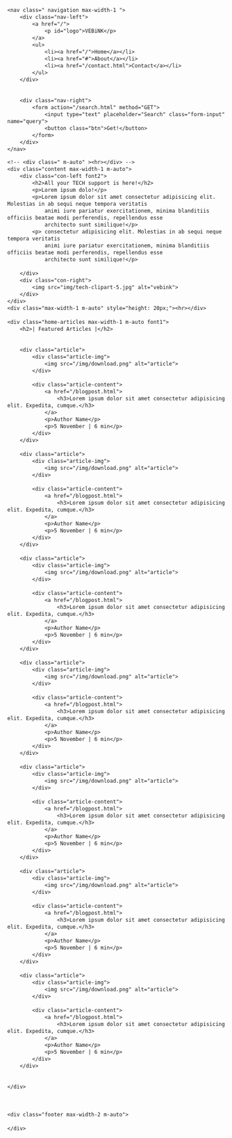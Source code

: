 <!DOCTYPE html>
<html lang="en">

<head>
    <meta charset="UTF-8">
    <meta name="viewport" content="width=device-width, initial-scale=1.0">
    <link rel="stylesheet" href="css/style.css">
    <link rel="stylesheet" href="css/utils.css">
    <link rel="stylesheet" href="css/mobile.css">
    <title>VebInk - Your tech guide is here!</title>
</head>

<body>
<div class="nav sticky">

    <nav class=" navigation max-width-1 ">
        <div class="nav-left">
            <a href="/">
                <p id="logo">VEBiNK</p>
            </a>
            <ul>
                <li><a href="/">Home</a></li>
                <li><a href="#">About</a></li>
                <li><a href="/contact.html">Contact</a></li>
            </ul>
        </div>
        
        
        <div class="nav-right">
            <form action="/search.html" method="GET">
                <input type="text" placeholder="Search" class="form-input" name="query">
                <button class="btn">Get!</button>
            </form>
        </div>
    </nav>
</div>


    <!-- <div class=" m-auto" ><hr></div> -->
    <div class="content max-width-1 m-auto">
        <div class="con-left font2">
            <h2>All your TECH support is here!</h2>
            <p>Lorem ipsum dolo!</p>
            <p>Lorem ipsum dolor sit amet consectetur adipisicing elit. Molestias in ab sequi neque tempora veritatis
                animi iure pariatur exercitationem, minima blanditiis officiis beatae modi perferendis, repellendus esse
                architecto sunt similique!</p>
            <p> consectetur adipisicing elit. Molestias in ab sequi neque tempora veritatis
                animi iure pariatur exercitationem, minima blanditiis officiis beatae modi perferendis, repellendus esse
                architecto sunt similique!</p>
            
        </div>
        <div class="con-right">
            <img src="img/tech-clipart-5.jpg" alt="vebink">
        </div>
    </div>
    <div class="max-width-1 m-auto" style="height: 20px;"><hr></div>

    <div class="home-articles max-width-1 m-auto font1">
        <h2>| Featured Articles |</h2>
        

        <div class="article">
            <div class="article-img">
                <img src="/img/download.png" alt="article">
            </div>

            <div class="article-content">
                <a href="/blogpost.html">
                    <h3>Lorem ipsum dolor sit amet consectetur adipisicing elit. Expedita, cumque.</h3>
                </a>
                <p>Author Name</p>
                <p>5 November | 6 min</p>
            </div>
        </div>
        
        <div class="article">
            <div class="article-img">
                <img src="/img/download.png" alt="article">
            </div>

            <div class="article-content">
                <a href="/blogpost.html">
                    <h3>Lorem ipsum dolor sit amet consectetur adipisicing elit. Expedita, cumque.</h3>
                </a>
                <p>Author Name</p>
                <p>5 November | 6 min</p>
            </div>
        </div>
        
        <div class="article">
            <div class="article-img">
                <img src="/img/download.png" alt="article">
            </div>

            <div class="article-content">
                <a href="/blogpost.html">
                    <h3>Lorem ipsum dolor sit amet consectetur adipisicing elit. Expedita, cumque.</h3>
                </a>
                <p>Author Name</p>
                <p>5 November | 6 min</p>
            </div>
        </div>
        
        <div class="article">
            <div class="article-img">
                <img src="/img/download.png" alt="article">
            </div>

            <div class="article-content">
                <a href="/blogpost.html">
                    <h3>Lorem ipsum dolor sit amet consectetur adipisicing elit. Expedita, cumque.</h3>
                </a>
                <p>Author Name</p>
                <p>5 November | 6 min</p>
            </div>
        </div>
        
        <div class="article">
            <div class="article-img">
                <img src="/img/download.png" alt="article">
            </div>

            <div class="article-content">
                <a href="/blogpost.html">
                    <h3>Lorem ipsum dolor sit amet consectetur adipisicing elit. Expedita, cumque.</h3>
                </a>
                <p>Author Name</p>
                <p>5 November | 6 min</p>
            </div>
        </div>
        
        <div class="article">
            <div class="article-img">
                <img src="/img/download.png" alt="article">
            </div>

            <div class="article-content">
                <a href="/blogpost.html">
                    <h3>Lorem ipsum dolor sit amet consectetur adipisicing elit. Expedita, cumque.</h3>
                </a>
                <p>Author Name</p>
                <p>5 November | 6 min</p>
            </div>
        </div>
        
        <div class="article">
            <div class="article-img">
                <img src="/img/download.png" alt="article">
            </div>

            <div class="article-content">
                <a href="/blogpost.html">
                    <h3>Lorem ipsum dolor sit amet consectetur adipisicing elit. Expedita, cumque.</h3>
                </a>
                <p>Author Name</p>
                <p>5 November | 6 min</p>
            </div>
        </div>
        

    </div>



    <div class="footer max-width-2 m-auto">

    </div>
</body>

</html>
